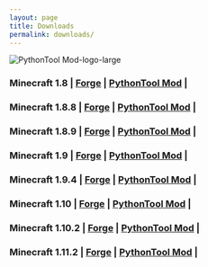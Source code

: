 ```yaml
---
layout: page
title: Downloads
permalink: downloads/
---
```



![PythonTool Mod-logo-large](/PythonTool-Mod/images/pythontool_logo.jpg)


### Minecraft 1.8    | [Forge](http://files.minecraftforge.net/maven/net/minecraftforge/forge/index_1.8.html)    | [PythonTool Mod](https://github.com/ngcm/PythonTool-Mod/tree/master/mod_jars/1.8/pythontool-0.8.jar)   |
### Minecraft 1.8.8  | [Forge](http://files.minecraftforge.net/maven/net/minecraftforge/forge/index_1.8.8.html)  | [PythonTool Mod](https://github.com/ngcm/PythonTool-Mod/tree/master/mod_jars/1.8.8/pythontool-0.8.jar) |
### Minecraft 1.8.9  | [Forge](http://files.minecraftforge.net/maven/net/minecraftforge/forge/index_1.8.9.html)  | [PythonTool Mod](https://github.com/ngcm/PythonTool-Mod/tree/master/mod_jars/1.8.9/pythontool-0.8.jar) |
### Minecraft 1.9    | [Forge](http://files.minecraftforge.net/maven/net/minecraftforge/forge/index_1.9.html)    | [PythonTool Mod](https://github.com/ngcm/PythonTool-Mod/tree/master/mod_jars/1.9/pythontool-0.8.jar) |
### Minecraft 1.9.4  | [Forge](http://files.minecraftforge.net/maven/net/minecraftforge/forge/index_1.9.4.html)  | [PythonTool Mod](https://github.com/ngcm/PythonTool-Mod/tree/master/mod_jars/1.94/pythontool-0.8.jar) |
### Minecraft 1.10   | [Forge](http://files.minecraftforge.net/maven/net/minecraftforge/forge/index_1.10.html)   | [PythonTool Mod](https://github.com/ngcm/PythonTool-Mod/tree/master/mod_jars/1.10/pythontool-0.8.jar) |
### Minecraft 1.10.2 | [Forge](http://files.minecraftforge.net/maven/net/minecraftforge/forge/index_1.10.2.html) | [PythonTool Mod](https://github.com/ngcm/PythonTool-Mod/tree/master/mod_jars/1.10.2/pythontool-0.8.jar) |
### Minecraft 1.11.2 | [Forge](http://files.minecraftforge.net/maven/net/minecraftforge/forge/index_1.11.2.html) | [PythonTool Mod](https://github.com/ngcm/PythonTool-Mod/tree/master/mod_jars/1.11.2/pythontool-0.8.jar) |
